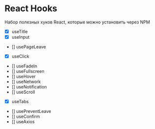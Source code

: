 # React Hooks

Набор полезных хуков React, которые можно установить через NPM

- [x] useTitle
- [x] useInput
- [] usePageLeave
- [x] useClick
- [] useFadeIn
- [] useFullscreen
- [] useHover
- [] useNetwork
- [] useNotification
- [] useScroll
- [x] useTabs
- [] usePreventLeave
- [] useConfirm
- [] useAxios
